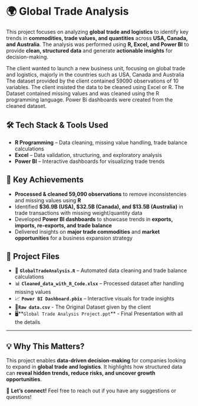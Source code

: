 # 🌍 Global Trade Analysis

  This project focuses on analyzing **global trade and logistics** to identify key trends in **commodities, trade values, and quantities** across **USA, Canada, and Australia**. The analysis was performed using **R, Excel, and Power BI** to provide **clean, structured data** and generate **actionable insights** for decision-making.  
 
  The client wanted to launch a new business unit, focusing on global trade and logistics, majorly in the countries such as USA, Canada and Australia  The dataset provided by the client contained 59090 observations of 10 variables.  The client insisted the data to be cleaned using Excel or R. The Dataset contained missing values and was cleaned using the R programming language.  Power Bi dashboards were created from the cleaned dataset.

## 🛠 Tech Stack & Tools Used  
-  **R Programming** – Data cleaning, missing value handling, trade balance calculations  
-  **Excel** – Data validation, structuring, and exploratory analysis  
-  **Power BI** – Interactive dashboards for visualizing trade trends  

## 🎯 Key Achievements  
-  **Processed & cleaned 59,090 observations** to remove inconsistencies and missing values using **R**  
-  Identified **$36.9B (USA), $32.5B (Canada), and $13.5B (Australia)** in trade transactions with missing weight/quantity data  
-  Developed **Power BI dashboards** to showcase trends in **exports, imports, re-exports, and trade balance**  
-  Delivered insights on **major trade commodities** and **market opportunities** for a business expansion strategy  

## 📂 Project Files  
- 📜 **`GlobalTradeAnalysis.R`** – Automated data cleaning and trade balance calculations  
- 📊 **`Cleaned_data_with_R_Code.xlsx`** – Processed dataset after handling missing values  
- 📈 **`Power BI Dashboard.pbix`** – Interactive visuals for trade insights
- 📝**`Raw data.csv`** - The Original Dataset given by the client
- 🖥️**`Global Trade Analysis Project.ppt`** - Final Presentation with all the details  

---

## 💡 Why This Matters?  
This project enables **data-driven decision-making** for companies looking to expand in **global trade and logistics**. It highlights how structured data can **reveal hidden trends, reduce risks, and uncover growth opportunities**.  

📩 **Let’s connect!** Feel free to reach out if you have any suggestions or questions!  
